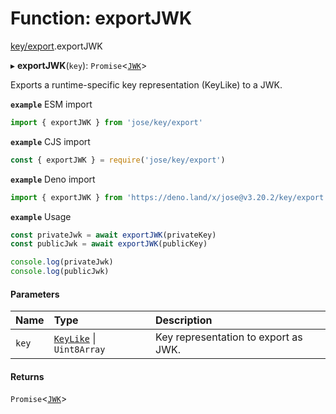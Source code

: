 # Function: exportJWK

[key/export](../modules/key_export.md).exportJWK

▸ **exportJWK**(`key`): `Promise`<[`JWK`](../interfaces/types.JWK.md)\>

Exports a runtime-specific key representation (KeyLike) to a JWK.

**`example`** ESM import
```js
import { exportJWK } from 'jose/key/export'
```

**`example`** CJS import
```js
const { exportJWK } = require('jose/key/export')
```

**`example`** Deno import
```js
import { exportJWK } from 'https://deno.land/x/jose@v3.20.2/key/export.ts'
```

**`example`** Usage
```js
const privateJwk = await exportJWK(privateKey)
const publicJwk = await exportJWK(publicKey)

console.log(privateJwk)
console.log(publicJwk)
```

#### Parameters

| Name | Type | Description |
| :------ | :------ | :------ |
| `key` | [`KeyLike`](../types/types.KeyLike.md) \| `Uint8Array` | Key representation to export as JWK. |

#### Returns

`Promise`<[`JWK`](../interfaces/types.JWK.md)\>
